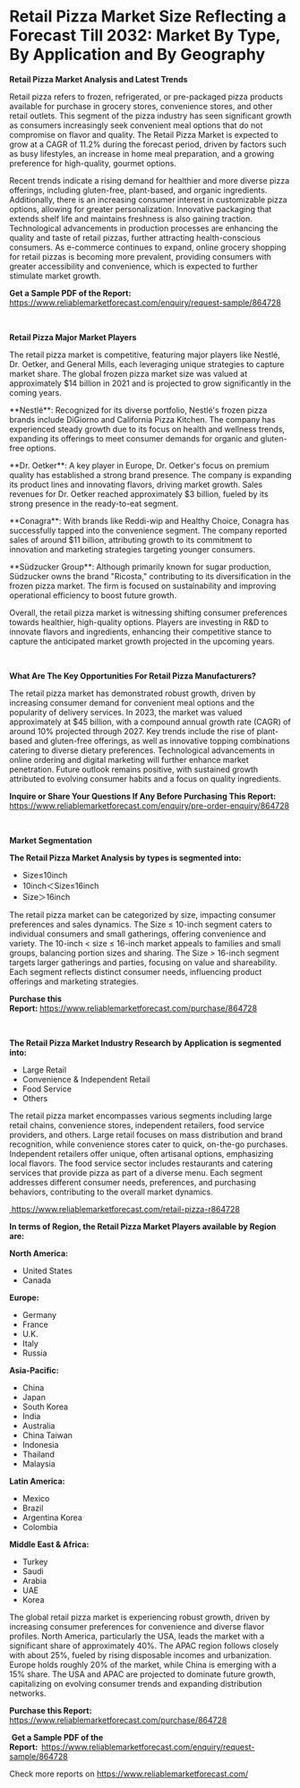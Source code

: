 <p><h1>Retail Pizza Market Size Reflecting a Forecast Till 2032: Market By Type, By Application and By Geography</h1></p><p><strong>Retail Pizza Market Analysis and Latest Trends</strong></p>
<p><p>Retail pizza refers to frozen, refrigerated, or pre-packaged pizza products available for purchase in grocery stores, convenience stores, and other retail outlets. This segment of the pizza industry has seen significant growth as consumers increasingly seek convenient meal options that do not compromise on flavor and quality. The Retail Pizza Market is expected to grow at a CAGR of 11.2% during the forecast period, driven by factors such as busy lifestyles, an increase in home meal preparation, and a growing preference for high-quality, gourmet options.</p><p>Recent trends indicate a rising demand for healthier and more diverse pizza offerings, including gluten-free, plant-based, and organic ingredients. Additionally, there is an increasing consumer interest in customizable pizza options, allowing for greater personalization. Innovative packaging that extends shelf life and maintains freshness is also gaining traction. Technological advancements in production processes are enhancing the quality and taste of retail pizzas, further attracting health-conscious consumers. As e-commerce continues to expand, online grocery shopping for retail pizzas is becoming more prevalent, providing consumers with greater accessibility and convenience, which is expected to further stimulate market growth.</p></p>
<p><strong>Get a Sample PDF of the Report:&nbsp;</strong> <a href="https://www.reliablemarketforecast.com/enquiry/request-sample/864728?utm_campaign=3006&utm_medium=2&utm_source=Github&utm_content=ia&utm_term=07042025&utm_id=retail-pizza">https://www.reliablemarketforecast.com/enquiry/request-sample/864728</a></p>
<p>&nbsp;</p>
<p><strong>Retail Pizza Major Market Players</strong></p>
<p><p>The retail pizza market is competitive, featuring major players like Nestlé, Dr. Oetker, and General Mills, each leveraging unique strategies to capture market share. The global frozen pizza market size was valued at approximately $14 billion in 2021 and is projected to grow significantly in the coming years.</p><p>**Nestlé**: Recognized for its diverse portfolio, Nestlé's frozen pizza brands include DiGiorno and California Pizza Kitchen. The company has experienced steady growth due to its focus on health and wellness trends, expanding its offerings to meet consumer demands for organic and gluten-free options.</p><p>**Dr. Oetker**: A key player in Europe, Dr. Oetker's focus on premium quality has established a strong brand presence. The company is expanding its product lines and innovating flavors, driving market growth. Sales revenues for Dr. Oetker reached approximately $3 billion, fueled by its strong presence in the ready-to-eat segment.</p><p>**Conagra**: With brands like Reddi-wip and Healthy Choice, Conagra has successfully tapped into the convenience segment. The company reported sales of around $11 billion, attributing growth to its commitment to innovation and marketing strategies targeting younger consumers.</p><p>**Südzucker Group**: Although primarily known for sugar production, Südzucker owns the brand "Ricosta," contributing to its diversification in the frozen pizza market. The firm is focused on sustainability and improving operational efficiency to boost future growth.</p><p>Overall, the retail pizza market is witnessing shifting consumer preferences towards healthier, high-quality options. Players are investing in R&D to innovate flavors and ingredients, enhancing their competitive stance to capture the anticipated market growth projected in the upcoming years.</p></p>
<p>&nbsp;</p>
<p><strong>What Are The Key Opportunities For Retail Pizza Manufacturers?</strong></p>
<p><p>The retail pizza market has demonstrated robust growth, driven by increasing consumer demand for convenient meal options and the popularity of delivery services. In 2023, the market was valued approximately at $45 billion, with a compound annual growth rate (CAGR) of around 10% projected through 2027. Key trends include the rise of plant-based and gluten-free offerings, as well as innovative topping combinations catering to diverse dietary preferences. Technological advancements in online ordering and digital marketing will further enhance market penetration. Future outlook remains positive, with sustained growth attributed to evolving consumer habits and a focus on quality ingredients.</p></p>
<p><strong>Inquire or Share Your Questions If Any Before Purchasing This Report:</strong> <a href="https://www.reliablemarketforecast.com/enquiry/pre-order-enquiry/864728?utm_campaign=3006&utm_medium=2&utm_source=Github&utm_content=ia&utm_term=07042025&utm_id=retail-pizza">https://www.reliablemarketforecast.com/enquiry/pre-order-enquiry/864728</a></p>
<p>&nbsp;</p>
<p><strong>Market Segmentation</strong></p>
<p><strong>The Retail Pizza Market Analysis by types is segmented into:</strong></p>
<p><ul><li>Size≤10inch</li><li>10inch＜Size≤16inch</li><li>Size＞16inch</li></ul></p>
<p><p>The retail pizza market can be categorized by size, impacting consumer preferences and sales dynamics. The Size ≤ 10-inch segment caters to individual consumers and small gatherings, offering convenience and variety. The 10-inch < size ≤ 16-inch market appeals to families and small groups, balancing portion sizes and sharing. The Size > 16-inch segment targets larger gatherings and parties, focusing on value and shareability. Each segment reflects distinct consumer needs, influencing product offerings and marketing strategies.</p></p>
<p><strong>Purchase this Report:&nbsp;</strong><a href="https://www.reliablemarketforecast.com/purchase/864728?utm_campaign=3006&utm_medium=2&utm_source=Github&utm_content=ia&utm_term=07042025&utm_id=retail-pizza">https://www.reliablemarketforecast.com/purchase/864728</a></p>
<p>&nbsp;</p>
<p><strong>The Retail Pizza Market Industry Research by Application is segmented into:</strong></p>
<p><ul><li>Large Retail</li><li>Convenience & Independent Retail</li><li>Food Service</li><li>Others</li></ul></p>
<p><p>The retail pizza market encompasses various segments including large retail chains, convenience stores, independent retailers, food service providers, and others. Large retail focuses on mass distribution and brand recognition, while convenience stores cater to quick, on-the-go purchases. Independent retailers offer unique, often artisanal options, emphasizing local flavors. The food service sector includes restaurants and catering services that provide pizza as part of a diverse menu. Each segment addresses different consumer needs, preferences, and purchasing behaviors, contributing to the overall market dynamics.</p></p>
<p><a href="https://www.reliablemarketforecast.com/retail-pizza-r864728?utm_campaign=3006&utm_medium=2&utm_source=Github&utm_content=ia&utm_term=07042025&utm_id=retail-pizza">&nbsp;https://www.reliablemarketforecast.com/retail-pizza-r864728</a></p>
<p><strong>In terms of Region, the Retail Pizza Market Players available by Region are:</strong></p>
<p>
    <p> <strong> North America: </strong>
        <ul>
            <li>United States</li>
            <li>Canada</li>
        </ul>
        </p> 
    <p> <strong> Europe: </strong>
        <ul>
            <li>Germany</li>
            <li>France</li>
            <li>U.K.</li>
            <li>Italy</li>
            <li>Russia</li>
        </ul>
        </p> 
    <p> <strong> Asia-Pacific: </strong>
        <ul>
            <li>China</li>
            <li>Japan</li>
            <li>South Korea</li>
            <li>India</li>
            <li>Australia</li>
            <li>China Taiwan</li>
            <li>Indonesia</li>
            <li>Thailand</li>
            <li>Malaysia</li>
        </ul>
        </p> 
    <p> <strong> Latin America: </strong>
        <ul>
            <li>Mexico</li>
            <li>Brazil</li>
            <li>Argentina Korea</li>
            <li>Colombia</li>
        </ul>
        </p> 
    <p> <strong> Middle East & Africa: </strong>
        <ul>
            <li>Turkey</li>
            <li>Saudi</li>
            <li>Arabia</li>
            <li>UAE</li>
            <li>Korea</li>
        </ul>
    </p>
    </p>
<p><p>The global retail pizza market is experiencing robust growth, driven by increasing consumer preferences for convenience and diverse flavor profiles. North America, particularly the USA, leads the market with a significant share of approximately 40%. The APAC region follows closely with about 25%, fueled by rising disposable incomes and urbanization. Europe holds roughly 20% of the market, while China is emerging with a 15% share. The USA and APAC are projected to dominate future growth, capitalizing on evolving consumer trends and expanding distribution networks.</p></p>
<p><strong>Purchase this Report: </strong><a href="https://www.reliablemarketforecast.com/purchase/864728?utm_campaign=3006&utm_medium=2&utm_source=Github&utm_content=ia&utm_term=07042025&utm_id=retail-pizza">https://www.reliablemarketforecast.com/purchase/864728</a></p>
<p>&nbsp;<strong>Get a Sample PDF of the Report:&nbsp;&nbsp;</strong><a href="https://www.reliablemarketforecast.com/enquiry/request-sample/864728?utm_campaign=3006&utm_medium=2&utm_source=Github&utm_content=ia&utm_term=07042025&utm_id=retail-pizza">https://www.reliablemarketforecast.com/enquiry/request-sample/864728</a></p>
<p><strong></strong></p>
<p>Check more reports on <a href="https://www.reliablemarketforecast.com/?utm_campaign=3006&utm_medium=2&utm_source=Github&utm_content=ia&utm_term=07042025&utm_id=retail-pizza">https://www.reliablemarketforecast.com/</a></p>